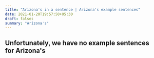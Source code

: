 ```yaml
---
title: "Arizona's in a sentence | Arizona's example sentences"
date: 2021-01-20T19:57:50+05:30
draft: falses
summary: "Arizona's"
---
```

## Unfortunately, we have no example sentences for Arizona's                 
